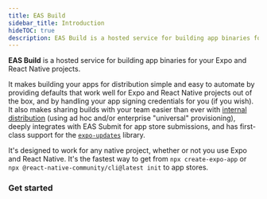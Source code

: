 ```yaml
---
title: EAS Build
sidebar_title: Introduction
hideTOC: true
description: EAS Build is a hosted service for building app binaries for your Expo and React Native projects.
---
```


**EAS Build** is a hosted service for building app binaries for your Expo and React Native projects.

It makes building your apps for distribution simple and easy to automate by providing defaults that work well for Expo and React Native projects out of the box, and by handling your app signing credentials for you (if you wish). It also makes sharing builds with your team easier than ever with [internal distribution](/build/internal-distribution/) (using ad hoc and/or enterprise "universal" provisioning), deeply integrates with EAS Submit for app store submissions, and has first-class support for the [`expo-updates`](/build/updates/) library.

It's designed to work for any native project, whether or not you use Expo and React Native. It's the fastest way to get from `npx create-expo-app` or `npx @react-native-community/cli@latest init` to app stores.

### Get started